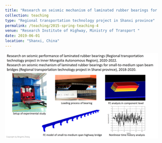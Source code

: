 ```yaml
---
title: "Research on seismic mechanism of laminated rubber bearings for small-to-medium span beam bridges"
collection: teaching
type: "Regional transportation technology project in Shanxi province"
permalink: /teaching/2015-spring-teaching-4
venue: "Research Institute of Highway, Ministry of Transport "
date: 2019-06-01
location: "Shanxi, China"
---
```


![Project_4](/images/layout_4.png)


